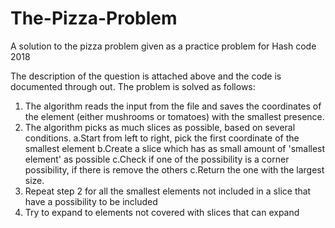 # The-Pizza-Problem
A solution to the pizza problem given as a practice problem for Hash code 2018

The description of the question is attached above and the code is documented through out.
The problem is solved as follows:
1. The algorithm reads the input from the file and saves the coordinates of the element (either mushrooms or tomatoes) with the smallest presence.
2. The algorithm picks as much slices as possible, based on several conditions.
  a.Start from left to right, pick the first coordinate of the smallest element
  b.Create a slice which has as small amount of 'smallest element' as possible
  c.Check if one of the possibility is a corner possibility, if there is remove the others
  c.Return the one with the largest size.
3. Repeat step 2 for all the smallest elements not included in a slice that have a possibility to be included
4. Try to expand to elements not covered with slices that can expand
